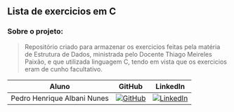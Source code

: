 
## Lista de exercicios em C

### Sobre o projeto:
> Repositório criado para armazenar os exercicios feitas pela matéria de Estrutura de Dados, ministrada pelo Docente Thiago Meireles Paixão, e que utilizada linguagem C, tendo em vista que os exercicios eram de cunho facultativo.

Aluno | GitHub | LinkedIn
:-----------------------:| :--------------: | :------------:
Pedro Henrique Albani Nunes | [![GitHub](https://img.shields.io/badge/github-black?style=for-the-badge&logo=github)](https://github.com/PedroAlbaniNunes) | [![LinkedIn](https://img.shields.io/badge/linkedin-blue?style=for-the-badge&logo=linkedin)](https://www.linkedin.com/in/pedro-henrique-albani-nunes-33a729270/)
